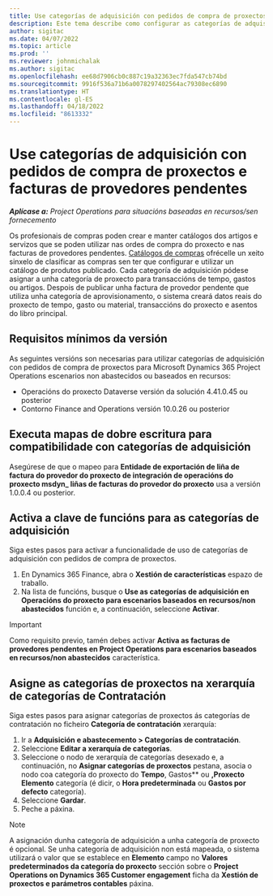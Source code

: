 ```yaml
---
title: Use categorías de adquisición con pedidos de compra de proxectos e facturas de provedores pendentes
description: Este tema describe como configurar as categorías de adquisición que se poden usar con pedidos de compra de proxectos e facturas de provedores pendentes.
author: sigitac
ms.date: 04/07/2022
ms.topic: article
ms.prod: ''
ms.reviewer: johnmichalak
ms.author: sigitac
ms.openlocfilehash: ee68d7906cb0c887c19a32363ec7fda547cb74bd
ms.sourcegitcommit: 9916f536a71b6a0078297402564ac79308ec6890
ms.translationtype: HT
ms.contentlocale: gl-ES
ms.lasthandoff: 04/18/2022
ms.locfileid: "8613332"
---
```

# <a name="use-procurement-categories-with-project-purchase-orders-and-pending-vendor-invoices"></a>Use categorías de adquisición con pedidos de compra de proxectos e facturas de provedores pendentes

_**Aplícase a:** Project Operations para situacións baseadas en recursos/sen fornecemento_

Os profesionais de compras poden crear e manter catálogos dos artigos e servizos que se poden utilizar nas ordes de compra do proxecto e nas facturas de provedores pendentes. [Catálogos de compras](/dynamics365/supply-chain/procurement/procurement-catalogs) ofrécelle un xeito sinxelo de clasificar as compras sen ter que configurar e utilizar un catálogo de produtos publicado. Cada categoría de adquisición pódese asignar a unha categoría de proxecto para transaccións de tempo, gastos ou artigos. Despois de publicar unha factura de provedor pendente que utiliza unha categoría de aprovisionamento, o sistema creará datos reais do proxecto de tempo, gasto ou material, transaccións do proxecto e asentos do libro principal.

## <a name="minimum-version-requirements"></a>Requisitos mínimos da versión

As seguintes versións son necesarias para utilizar categorías de adquisición con pedidos de compra de proxectos para Microsoft Dynamics 365 Project Operations escenarios non abastecidos ou baseados en recursos:

- Operacións do proxecto Dataverse versión da solución 4.41.0.45 ou posterior
- Contorno Finance and Operations versión 10.0.26 ou posterior

## <a name="run-dual-write-maps-for-procurement-category-support"></a>Executa mapas de dobre escritura para compatibilidade con categorías de adquisición

Asegúrese de que o mapeo para **Entidade de exportación de liña de factura do provedor do proxecto de integración de operacións do proxecto msdyn\_ liñas de facturas do provedor do proxecto** usa a versión 1.0.0.4 ou posterior.

## <a name="enable-the-feature-key-for-procurement-categories"></a>Activa a clave de funcións para as categorías de adquisición

Siga estes pasos para activar a funcionalidade de uso de categorías de adquisición con pedidos de compra de proxectos.

1. En Dynamics 365 Finance, abra o **Xestión de características** espazo de traballo.
1. Na lista de funcións, busque o **Use as categorías de adquisición en Operacións do proxecto para escenarios baseados en recursos/non abastecidos** función e, a continuación, seleccione **Activar**.

> [!IMPORTANT]
> Como requisito previo, tamén debes activar **Activa as facturas de provedores pendentes en Project Operations para escenarios baseados en recursos/non abastecidos** característica.

## <a name="map-project-categories-in-the-procurement-category-hierarchy"></a>Asigne as categorías de proxectos na xerarquía de categorías de Contratación

Siga estes pasos para asignar categorías de proxectos ás categorías de contratación no ficheiro **Categoría de contratación** xerarquía:

1. Ir a **Adquisición e abastecemento \> Categorías de contratación**.
1. Seleccione **Editar a xerarquía de categorías**.
1. Seleccione o nodo de xerarquía de categorías desexado e, a continuación, no **Asignar categorías de proxectos** pestana, asocia o nodo coa categoría do proxecto do **Tempo**, Gastos** ou **,Proxecto Elemento** categoría (é dicir, o **Hora predeterminada** ou **Gastos por defecto** categoría).
1. Seleccione **Gardar**.
1. Peche a páxina.

> [!NOTE]
> A asignación dunha categoría de adquisición a unha categoría de proxecto é opcional. Se unha categoría de adquisición non está mapeada, o sistema utilizará o valor que se establece en **Elemento** campo no **Valores predeterminados da categoría do proxecto** sección sobre o **Project Operations on Dynamics 365 Customer engagement** ficha da **Xestión de proxectos e parámetros contables** páxina.

